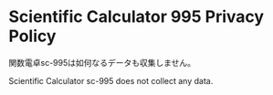 # Scientific Calculator 995 Privacy Policy

関数電卓sc-995は如何なるデータも収集しません。

Scientific Calculator sc-995 does not collect any data.


